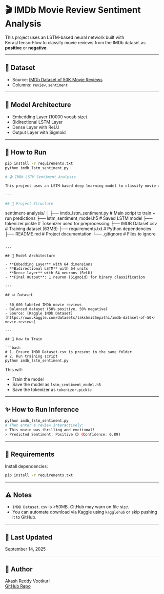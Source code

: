 # 🎬 IMDb Movie Review Sentiment Analysis

This project uses an LSTM-based neural network built with Keras/TensorFlow to classify movie reviews from the IMDb dataset as **positive** or **negative**.

---

## 📁 Dataset

- Source: [IMDb Dataset of 50K Movie Reviews](https://www.kaggle.com/datasets/lakshmi25npathi/imdb-dataset-of-50k-movie-reviews)
- Columns: `review`, `sentiment`

---

## 🧠 Model Architecture

- Embedding Layer (10000 vocab size)
- Bidirectional LSTM Layer
- Dense Layer with ReLU
- Output Layer with Sigmoid

---

## 🏁 How to Run

```bash
pip install -r requirements.txt
python imdb_lstm_sentiment.py

# 🎬 IMDb LSTM Sentiment Analysis

This project uses an LSTM-based deep learning model to classify movie reviews from the [IMDb Dataset](https://www.kaggle.com/datasets/lakshmi25npathi/imdb-dataset-of-50k-movie-reviews) as **Positive** or **Negative**.

---

## 🚀 Project Structure

```
sentiment-analysis/
│
├── imdb_lstm_sentiment.py         # Main script to train + run predictions
├── lstm_sentiment_model.h5        # Saved LSTM model
├── tokenizer.pickle               # Tokenizer used for preprocessing
├── IMDB Dataset.csv               # Training dataset (63MB)
├── requirements.txt               # Python dependencies
├── README.md                      # Project documentation
└── .gitignore                     # Files to ignore
```

---

## 🧠 Model Architecture

- **Embedding Layer** with 64 dimensions
- **Bidirectional LSTM** with 64 units
- **Dense layer** with 64 neurons (ReLU)
- **Final Output**: 1 neuron (Sigmoid) for binary classification

---

## 📊 Dataset

- 50,000 labeled IMDb movie reviews
- Balanced dataset (50% positive, 50% negative)
- Source: [Kaggle IMDb Dataset](https://www.kaggle.com/datasets/lakshmi25npathi/imdb-dataset-of-50k-movie-reviews)

---

## 🧪 How to Train

```bash
# 1. Ensure IMDB Dataset.csv is present in the same folder
# 2. Run training script
python imdb_lstm_sentiment.py
```

This will:
- Train the model
- Save the model as `lstm_sentiment_model.h5`
- Save the tokenizer as `tokenizer.pickle`

---

## ✨ How to Run Inference

```bash
python imdb_lstm_sentiment.py
# Then enter a review interactively:
> This movie was thrilling and emotional!
> Predicted Sentiment: Positive 😊 (Confidence: 0.89)
```

---

## 💾 Requirements

Install dependencies:

```bash
pip install -r requirements.txt
```

---

## ⚠️ Notes

- `IMDB Dataset.csv` is >50MB. GitHub may warn on file size.
- You can automate download via Kaggle using `kagglehub` or skip pushing it to GitHub.

---

## 📅 Last Updated

September 14, 2025

---

## 📌 Author

Akash Reddy Vootkuri  
[GitHub Repo](https://github.com/Akashreddyvoo/sentiment-analysis)
